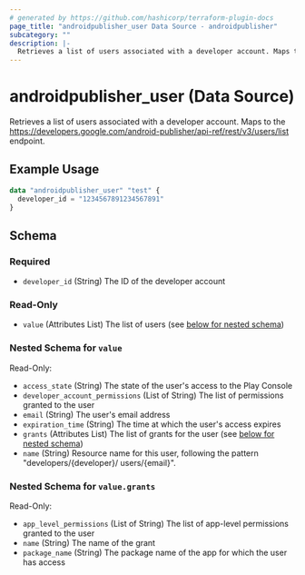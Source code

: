 ```yaml
---
# generated by https://github.com/hashicorp/terraform-plugin-docs
page_title: "androidpublisher_user Data Source - androidpublisher"
subcategory: ""
description: |-
  Retrieves a list of users associated with a developer account. Maps to the https://developers.google.com/android-publisher/api-ref/rest/v3/users/list endpoint.
---
```


# androidpublisher_user (Data Source)

Retrieves a list of users associated with a developer account. Maps to the https://developers.google.com/android-publisher/api-ref/rest/v3/users/list endpoint.

## Example Usage

```terraform
data "androidpublisher_user" "test" {
  developer_id = "1234567891234567891"
}
```

<!-- schema generated by tfplugindocs -->
## Schema

### Required

- `developer_id` (String) The ID of the developer account

### Read-Only

- `value` (Attributes List) The list of users (see [below for nested schema](#nestedatt--value))

<a id="nestedatt--value"></a>
### Nested Schema for `value`

Read-Only:

- `access_state` (String) The state of the user's access to the Play Console
- `developer_account_permissions` (List of String) The list of permissions granted to the user
- `email` (String) The user's email address
- `expiration_time` (String) The time at which the user's access expires
- `grants` (Attributes List) The list of grants for the user (see [below for nested schema](#nestedatt--value--grants))
- `name` (String) Resource name for this user, following the pattern "developers/{developer}/ users/{email}".

<a id="nestedatt--value--grants"></a>
### Nested Schema for `value.grants`

Read-Only:

- `app_level_permissions` (List of String) The list of app-level permissions granted to the user
- `name` (String) The name of the grant
- `package_name` (String) The package name of the app for which the user has access
